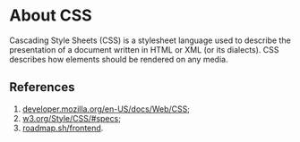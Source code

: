 # About CSS

Cascading Style Sheets (CSS) is a stylesheet language used to describe the presentation of a document written in HTML or XML (or its dialects). CSS describes how elements should be rendered on any media.

## References

1. [developer.mozilla.org/en-US/docs/Web/CSS](_https://developer.mozilla.org/en-US/docs/Web/CSS);
2. [w3.org/Style/CSS/#specs](https://www.w3.org/Style/CSS/#specs);
3. [roadmap.sh/frontend](https://roadmap.sh/frontend).
